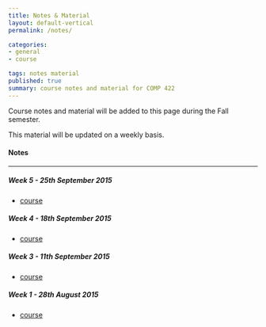 ```yaml
---
title: Notes & Material
layout: default-vertical
permalink: /notes/

categories:
- general
- course

tags: notes material
published: true
summary: course notes and material for COMP 422
---
```


Course notes and material will be added to this page during the Fall semester.

This material will be updated on a weekly basis.

#### Notes

***

##### Week 5 - 25th September 2015

  * [course](/assets/docs/Comp422-week5.pdf)

##### Week 4 - 18th September 2015

  * [course](/assets/docs/Comp422-week4.pdf)

##### Week 3 - 11th September 2015

  * [course](/assets/docs/Comp422-week3.pdf)

##### Week 1 - 28th August 2015

  * [course](/assets/docs/Comp422-week1.pdf)
